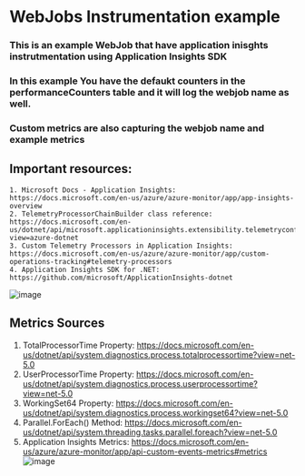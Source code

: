 # WebJobs Instrumentation example
### This is an example WebJob that have application inisghts instrutmentation using Application Insights SDK
### In this example You have the defaukt counters in the performanceCounters table and it will log the webjob name as well.
### Custom metrics are also capturing the webjob name and example metrics
## Important resources:

	1. Microsoft Docs - Application Insights:  https://docs.microsoft.com/en-us/azure/azure-monitor/app/app-insights-overview
	2. TelemetryProcessorChainBuilder class reference:  https://docs.microsoft.com/en-us/dotnet/api/microsoft.applicationinsights.extensibility.telemetryconfiguration.telemetryprocessorchainbuilder?view=azure-dotnet
	3. Custom Telemetry Processors in Application Insights:  https://docs.microsoft.com/en-us/azure/azure-monitor/app/custom-operations-tracking#telemetry-processors
	4. Application Insights SDK for .NET:  https://github.com/microsoft/ApplicationInsights-dotnet 
![image](https://user-images.githubusercontent.com/109315042/229919535-a25eaa9c-2dcc-4e53-9914-e7c89e30a255.png)

## Metrics Sources
1. TotalProcessorTime Property:  https://docs.microsoft.com/en-us/dotnet/api/system.diagnostics.process.totalprocessortime?view=net-5.0
2. UserProcessorTime Property:  https://docs.microsoft.com/en-us/dotnet/api/system.diagnostics.process.userprocessortime?view=net-5.0
3.  WorkingSet64 Property:  https://docs.microsoft.com/en-us/dotnet/api/system.diagnostics.process.workingset64?view=net-5.0
4. Parallel.ForEach() Method:  https://docs.microsoft.com/en-us/dotnet/api/system.threading.tasks.parallel.foreach?view=net-5.0
5. Application Insights Metrics:  https://docs.microsoft.com/en-us/azure/azure-monitor/app/api-custom-events-metrics#metrics
![image](https://user-images.githubusercontent.com/109315042/229919968-1d5f43cf-2974-40f3-a14e-0bd929579b1b.png)
